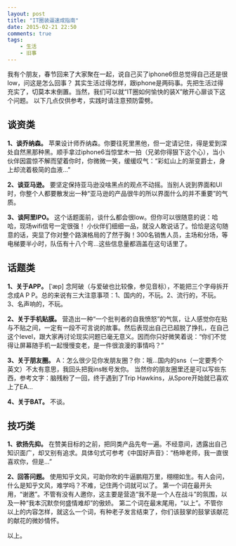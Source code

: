 ```yaml
---
layout: post
title: "IT圈装逼速成指南"
date: 2015-02-21 22:50
comments: true
tags: 
	- 生活 
	- 旧事
---
```


我有个朋友，春节回来了大家聚在一起，说自己买了iphone6但总觉得自己还是很low，问这是怎么回事？
其实生活过得怎样，跟iphone是两码事。先把生活过得充实了，切莫本末倒置。当然，我们可以就“IT圈如何愉快的装X”敞开心扉谈下这个问题。
以下几点仅供参考，实践时请注意预防雷劈。

## 谈资类

**1、谈乔纳森。**
苹果设计师乔纳森。你要往死里黑他，但一定请记住，得是爱到深处自然黑那种黑。顺手拿过iphone6当惊堂木一拍（兄弟你得狠下这个心），当小伙伴因震惊不解而望着你时，你微微一笑，缓缓叹气：“彩虹山上的渐变爵士，身上却流着极简的血液…”

**2、谈亚马逊。**
要坚定保持亚马逊没啥黑点的观点不动摇。当别人说到界面和UI时，你整个人都要散发出一种“亚马逊的产品很牛的所以界面什么的并不重要”的气质。



**3、谈阿里IPO。**
这个话题面前，谈什么都会很low。但你可以很随意的说：哈哈，现场wifi信号一定很强！
小伙伴们细细一品，就没人敢说话了。恰恰是这句随意的话，突显了你对整个路演格局的了然于胸！300名销售人员，主场和分场，等电梯要半小时，队伍有十八个弯…这些信息量都涵盖在这句话里了。

## 话题类

**1、关于APP。**
[ˈæp] 念阿破（与爱破也比较像，参见音标），不能把三个字母拆开念成A P P。总的来说有三大注意事项：1、国内的，不玩。2、流行的，不玩。3、名声响的，不玩。

**2、关于手机贴膜。**
营造出一种“一个批判者的自我愤怒”的气氛，让人感觉你在贴与不贴之间，一定有一段不可言说的故事。然后表现出自己已超脱了挣扎，在自己这个level，跟大家再讨论现实问题已毫无意义。因而你只好微笑着说：“你们不觉得让屏幕随手机一起慢慢变老，是一件很浪漫的事情吗？”

**3、关于朋友圈。**
A：怎么很少见你发朋友圈？你：哦…国内的sns（一定要秀个英文）不太有意思，我回头把我ins帐号发你。
当然你的朋友圈里还是可以写些东西，参考文字：脑残粉了一回，终于遇到了Trip Hawkins，从Spore开始就已喜欢上了EA…

**4、关于BAT。**
不谈。

## 技巧类

**1、欲扬先抑。**
在赞美目标的之前，把同类产品先夸一遍。不经意间，透露出自己知识面广，却又别有追求。具体句式可参考《中国好声音》：“杨坤老师，我一直很喜欢你，但是…”

**2、回答问题。**
使用知乎文风，可助你吹的牛逼鹏翔万里，栩栩如生。有人会问，什么是知乎文风，难学吗？不难，记住两个词就可以了。
第一个词在最开头用，“谢邀”。不管有没有人邀你，这主要是营造“我不是一个人在战斗”的氛围，以及一种“我本沉默奈何盛情难却”的傲娇。
第二个词在最末尾用，“以上”。不管你以上的内容怎样，就这么一个词，有种老子发言结束了，你们该鼓掌的鼓掌该献花的献花的微妙情怀。

以上。
